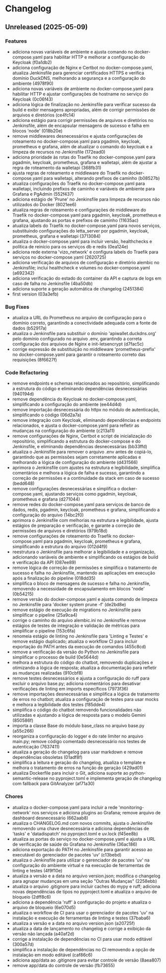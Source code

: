 # Changelog

## Unreleased (2025-05-09)

### Features

* adiciona novas variáveis de ambiente e ajusta comando no docker-compose.yaml para habilitar HTTP e melhorar a configuração do Keycloak (f0a1db2)
* adiciona configuração de Nginx e Certbot no docker-compose.yaml, atualiza Jenkinsfile para gerenciar certificados HTTPS e verifica domínio DuckDNS, melhorando a segurança e a configuração do ambiente (4978f90)
* adiciona novas variáveis de ambiente no docker-compose.yaml para habilitar HTTP e ajustar configurações de hostname no serviço do Keycloak (0c06f43)
* adiciona lógica de finalização no Jenkinsfile para verificar sucesso da build e exibir mensagens apropriadas, além de corrigir permissões de arquivos e diretórios (ce4fc14)
* adiciona estágio para corrigir permissões de arquivos e diretórios no Jenkinsfile, além de encapsular mensagens de sucesso e falha em blocos 'node' (018b20e)
* remove middlewares desnecessários e ajusta configurações de roteamento no docker-compose.yaml para pgadmin, keycloak, prometheus e grafana, além de atualizar o comando do keycloak e a limpeza de recursos no Jenkinsfile (172ead0)
* adiciona prioridade às rotas do Traefik no docker-compose.yaml para pgadmin, keycloak, prometheus, grafana e walletapi, além de ajustar a regra de roteamento da walletapi (368fb31)
* ajusta regras de roteamento e middleware do Traefik no docker-compose.yaml para walletapi, alterando prefixos de caminho (b08527b)
* atualiza configurações do Traefik no docker-compose.yaml para walletapi, incluindo prefixos de caminho e variáveis de ambiente para Grafana e PgAdmin (552f437)
* adiciona estágio de 'Prune' no Jenkinsfile para limpeza de recursos não utilizados do Docker (8021ee6)
* atualiza regras de roteamento e configurações de middleware do Traefik no docker-compose.yaml para pgadmin, keycloak, prometheus e grafana, ajustando as portas e prefixos de caminho (11635ac)
* atualiza labels do Traefik no docker-compose.yaml para novos serviços, substituindo configurações do letta_server por pgadmin, keycloak, prometheus, grafana e walletapi (3713084)
* atualiza o docker-compose.yaml para incluir versão, healthchecks e política de reinício para os serviços db e redis (0ea124e)
* adiciona rede externa 'vizo_network' e configura labels do Traefik para serviços no docker-compose.yaml (2620725)
* adiciona verificação de arquivos de configuração e diretório alembic no Jenkinsfile; inclui healthcheck e volumes no docker-compose.yaml (a692342)
* adiciona verificação do estado do container da API e captura de logs em caso de falha no Jenkinsfile (4ba50db)
* adiciona suporte a geração automática de changelog (2451384)
* first version (03a3efb)

### Bug Fixes

* atualiza a URL do Prometheus no arquivo de configuração para o domínio correto, garantindo a conectividade adequada com a fonte de dados (b52917a)
* atualiza o Jenkinsfile para substituir o domínio 'apiwallet.duckdns.org' pelo domínio configurado no arquivo .env, garantindo a correta configuração dos arquivos de Nginx e init-letsencrypt (d7fac5c)
* corrige expressão de substituição no middleware 'prometheus-prefix' no docker-compose.yaml para garantir o roteamento correto das requisições (8f6627f)

### Code Refactoring

* remove endpoints e schemas relacionados ao repositório, simplificando a estrutura do código e eliminando dependências desnecessárias (940194d)
* remove dependência do Keycloak no docker-compose.yaml, simplificando a configuração do ambiente (ee44d4d)
* remove importação desnecessária do httpx no módulo de autenticação, simplificando o código (06d2a7a)
* remove integração com Keycloak, eliminando dependências e endpoints relacionados, e ajusta o docker-compose.yaml para refletir as mudanças na configuração do ambiente (c213a11)
* remove configurações de Nginx, Certbot e script de inicialização do repositório, simplificando a estrutura do docker-compose e do Jenkinsfile, e eliminando dependências desnecessárias (bb33ffd)
* atualiza o Jenkinsfile para remover o arquivo .env antes de copiá-lo, garantindo que as permissões sejam corretamente aplicadas e melhorando a lógica de configuração do ambiente (d431566)
* aprimora o Jenkinsfile com ajustes na estrutura e legibilidade, simplifica comentários e melhora a lógica de falha e sucesso, garantindo a correção de permissões e a continuidade da stack em caso de sucesso (bedd648)
* remove configurações desnecessárias e simplifica o docker-compose.yaml, ajustando serviços como pgadmin, keycloak, prometheus e grafana (d271044)
* remove redes do docker-compose.yaml para serviços de banco de dados, redis, pgadmin, keycloak, prometheus e grafana, simplificando a configuração do arquivo (14bc2f0)
* aprimora o Jenkinsfile com melhorias na estrutura e legibilidade, ajusta estágios de preparação e verificação, e garante a correção de permissões de arquivos e diretórios (979b18d)
* remove configurações de roteamento do Traefik no docker-compose.yaml para pgadmin, keycloak, prometheus e grafana, simplificando a estrutura do arquivo (012d4f9)
* reestrutura o Jenkinsfile para melhorar a legibilidade e a organização, adicionando variáveis de ambiente e simplificando os estágios de build e verificação da API (087ee89)
* remove lógica de correção de permissões e simplifica o tratamento de sucesso e falha no Jenkinsfile, mantendo as aplicações em execução após a finalização do pipeline (018dd35)
* simplifica o bloco de mensagens de sucesso e falha no Jenkinsfile, removendo a necessidade de encapsulamento em blocos 'node' (0b54215)
* remove versão do docker-compose.yaml e ajusta comando de limpeza no Jenkinsfile para 'docker system prune -f' (de2bd8e)
* remove estágio de execução de migrations no Jenkinsfile para simplificar o pipeline (25a9ca4)
* corrige o caminho do arquivo alembic.ini no Jenkinsfile e remove estágios de testes de integração e validação de métricas para simplificar o pipeline (153c6fa)
* renomeia estágio de linting no Jenkinsfile para 'Linting e Testes' e remove estágio duplicado; atualiza o workflow CI para incluir exportação do PATH antes da execução de comandos (455c8cd)
* remove a verificação da versão do Python no Jenkinsfile para simplificar o processo de build (0e5644d)
* melhora a estrutura do código do chatbot, removendo duplicações e otimizando a lógica de resposta; atualiza a documentação para refletir as mudanças realizadas (910cbf8)
* remove testes desnecessários e ajusta a configuração do ruff para excluir o arquivo base.py; adiciona comentários para desativar verificações de linting em imports específicos (7973f36)
* remove importações desnecessárias e simplifica a lógica de tratamento de erros no chatbot; atualiza a configuração de testes para usar mocks e melhora a legibilidade dos testes (f85dde4)
* simplifica o código do chatbot removendo funcionalidades não utilizadas e ajustando a lógica de resposta para o modelo Gemini (850586f)
* importa a classe Base do módulo base_class no arquivo base.py (a55c266)
* reorganiza a configuração do logger e do rate limiter no arquivo main.py; remove código comentado desnecessário nos testes de autenticação (7637411)
* atualiza a geração do changelog para usar markdown e remove dependências obsoletas (01adf8f)
* simplifica a leitura e geração do changelog, atualiza o template e melhora o tratamento de erros na função de geração (429ad01)
* atualiza Dockerfile para incluir o Git, adiciona suporte ao python-semantic-release no pyproject.toml e implementa geração de changelog com fallback para GitAnalyzer (af71a30)

### Chores

* atualiza o docker-compose.yaml para incluir a rede 'monitoring-network' nos serviços e adiciona plugins ao Grafana; remove arquivo de dashboard desnecessário (662aab8)
* atualiza o CHANGELOG.md com novos commits, ajusta o Jenkinsfile removendo uma chave desnecessária e adiciona dependências de 'tasks' e 'datadispatch' no pyproject.toml e uv.lock (f45ee8b)
* atualiza as portas do serviço no docker-compose.yaml e ajusta a URL de verificação de saúde do Grafana no Jenkinsfile (36ac186)
* adiciona exportação do PATH no Jenkinsfile para garantir acesso ao executável do gerenciador de pacotes 'uv' (c13bebd)
* atualiza o Jenkinsfile para utilizar o gerenciador de pacotes 'uv' na configuração do ambiente virtual e na execução de ferramentas de linting e testes (4f9f10e)
* atualiza a versão e a data no arquivo version.json; modifica o changelog para agrupar mudanças em uma seção "Outras Mudanças" (2258ebb)
* atualiza o arquivo .gitignore para incluir caches do mypy e ruff; adiciona novas dependências de tipos no pyproject.toml e atualiza o arquivo de bloqueio (2dff8c6)
* adiciona a dependência 'ruff' à configuração do projeto e atualiza o arquivo de bloqueio (6e070d5)
* atualiza o workflow de CI para usar o gerenciador de pacotes 'uv' na instalação e execução de ferramentas de linting e testes (37baba6)
* atualiza a versão e a data no arquivo version.json (a20725f)
* atualiza a data de lançamento no changelog e corrige a exibição da versão não lançada (a40af2d)
* corrige a instalação de dependências no CI para usar modo editável (300a57d)
* simplifica a instalação de dependências no CI removendo a opção de instalação em modo editável (caf86c6)
* adiciona app/data ao .gitignore para evitar controle de versão (8aea807)
* remove app/data do controle de versão (fb73655)

